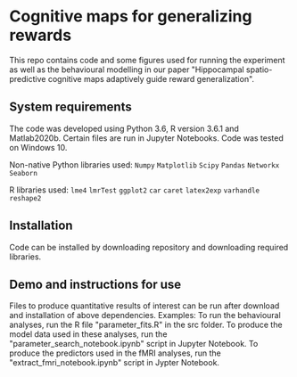 # Cognitive maps for generalizing rewards
This repo contains code and some figures used for running the experiment as well as the behavioural modelling in our paper "Hippocampal spatio-predictive cognitive maps adaptively guide reward generalization".


## System requirements

The code was developed using Python 3.6, R version 3.6.1 and Matlab2020b. Certain files are run in Jupyter Notebooks.
Code was tested on Windows 10.

Non-native Python libraries used:
`Numpy`
`Matplotlib`
`Scipy`
`Pandas`
`Networkx`
`Seaborn`

R libraries used:
`lme4`
`lmrTest`
`ggplot2`
`car`
`caret`
`latex2exp`
`varhandle`
`reshape2`

## Installation
Code can be installed by downloading repository and downloading required libraries.

## Demo and instructions for use

Files to produce quantitative results of interest can be run after download and installation of above dependencies.
Examples:
To run the behavioural analyses, run the R file "parameter_fits.R" in the src folder.
To produce the model data used in these analyses, run the "parameter_search_notebook.ipynb" script in Jupyter Notebook.
To produce the predictors used in the fMRI analyses, run the "extract_fmri_notebook.ipynb" script in Jypter Notebook.

